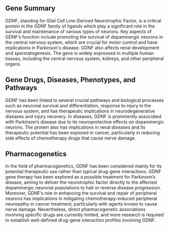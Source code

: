 ## Gene Summary
GDNF, standing for Glial Cell Line-Derived Neurotrophic Factor, is a critical protein in the GDNF family of ligands which play a significant role in the survival and maintenance of various types of neurons. Key aspects of GDNF’s function include promoting the survival of dopaminergic neurons in the central nervous system, which are crucial for motor control and have implications in Parkinson's disease. GDNF also affects renal development and spermatogenesis. The gene is widely expressed in multiple human tissues, including the central nervous system, kidneys, and other peripheral organs.

## Gene Drugs, Diseases, Phenotypes, and Pathways
GDNF has been linked to several crucial pathways and biological processes such as neuronal survival and differentiation, response to injury in the nervous system, and has therapeutic implications in neurodegenerative diseases and injury recovery. In diseases, GDNF is prominently associated with Parkinson’s disease due to its neuroprotective effects on dopaminergic neurons. The protein also has implications in renal diseases and its therapeutic potential has been explored in cancer, particularly in reducing side effects of chemotherapy drugs that cause nerve damage.

## Pharmacogenetics
In the field of pharmacogenetics, GDNF has been considered mainly for its potential therapeutic use rather than typical drug-gene interactions. GDNF gene therapy has been explored as a possible treatment for Parkinson’s disease, aiming to deliver the neurotrophic factor directly to the affected dopaminergic neuronal populations to halt or reverse disease progression. Moreover, GDNF’s role in enhancing the survival and repair of peripheral neurons has implications in mitigating chemotherapy-induced peripheral neuropathy in cancer treatment, particularly with agents known to cause nerve damage. Nevertheless, direct pharmacogenetic associations involving specific drugs are currently limited, and more research is required to establish well-defined drug-gene interaction profiles involving GDNF.